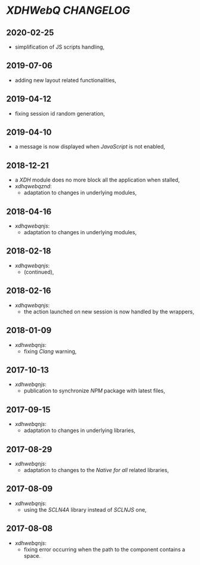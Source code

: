 # *XDHWebQ* *CHANGELOG*

## 2020-02-25

- simplification of JS scripts handling,

## 2019-07-06

- adding new layout related functionalities,

## 2019-04-12

- fixing session id random generation,

## 2019-04-10

- a message is now displayed when *JavaScript* is not enabled,

## 2018-12-21

- a *XDH* module does no more block all the application when stalled,
- *xdhqwebqznd*:
  - adaptation to changes in underlying modules,

## 2018-04-16

- *xdhqwebqnjs*:
  - adaptation to changes in underlying modules,

## 2018-02-18

- *xdhqwebqnjs*:
  - (continued),

## 2018-02-16

- *xdhqwebqnjs*:
  - the action launched on new session is now handled by the wrappers,

## 2018-01-09

- *xdhwebqnjs*:
  - fixing *Clang* warning,

## 2017-10-13

- *xdhwebqnjs*:
  - publication to synchronize *NPM* package with latest files,

## 2017-09-15

- *xdhwebqnjs*:
  - adaptation to changes in underlying libraries,

## 2017-08-29

- *xdhwebqnjs*:
  - adaptation to changes to the *Native for all* related libraries,

## 2017-08-09

- *xdhwebqnjs*:
  - using the *SCLN4A* library instead of *SCLNJS* one,

## 2017-08-08

- *xdhwebqnjs*:
	- fixing error occurring when the path to the component contains a space.